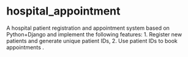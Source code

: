 # hospital_appointment
A hospital patient registration and appointment system based on Python+Django and implement the following features: 1. Register new patients and generate unique patient IDs, 2. Use patient IDs to book appointments .
